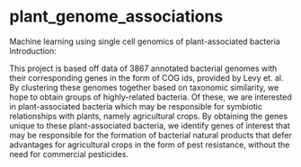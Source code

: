 # plant_genome_associations
Machine learning using single cell genomics of plant-associated bacteria
Introduction:

This project is based off data of 3867 annotated bacterial genomes with their corresponding genes in the form of COG ids, 
provided by Levy et. al. By clustering these genomes together based on taxonomic similarity, we hope to obtain groups of 
highly-related bacteria. Of these, we are interested in plant-associated bacteria which may be responsible for symbiotic
relationships with plants, namely agricultural crops. By obtaining the genes unique to these plant-associated bacteria,
we identify genes of interest that may be responsible for the formation of bacterial natural products that defer advantages 
for agricultural crops in the form of pest resistance, without the need for commercial pesticides.
